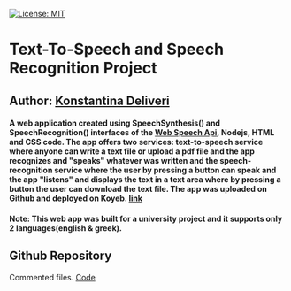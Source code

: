 [![License: MIT](https://img.shields.io/badge/License-MIT-green.svg)](https://gitlicense.com/badge/konstantinadeliveri/ttsnsprecproj)

# Text-To-Speech and Speech Recognition Project

## Author: [Konstantina Deliveri](https://github.com/konstantinadeliveri)

#### A web application created using SpeechSynthesis() and SpeechRecognition() interfaces of the [Web Speech Api](https://developer.mozilla.org/en-US/docs/Web/API/Web_Speech_API), Nodejs, HTML and CSS code. The app offers two services: **text-to-speech** service where anyone can write a text file or upload a pdf file and the app recognizes and "speaks" whatever was written and the **speech-recognition** service where the user by pressing a button can speak and the app "listens" and displays the text in a text area where by pressing a button the user can download the text file. The app was uploaded on Github and deployed on Koyeb. [link](https://ttsnsprec-konstantinadeliveri.koyeb.app/)

#### Note: This web app was built for a university project and it supports only 2 languages(english & greek).

## Github Repository
Commented files. [Code](https://github.com/konstantinadeliveri/)

